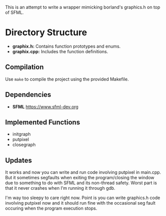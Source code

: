 This is an attempt to write a wrapper mimicking borland's graphics.h on top of SFML.

# Directory Structure

- **graphix.h:** Contains function prototypes and enums.
- **graphix.cpp:** Includes the function definitions.

## Compilation

Use `make` to compile the project using the provided Makefile.

## Dependencies

- **SFML**
https://www.sfml-dev.org

## Implemented Functions
- initgraph
- putpixel
- closegraph

## Updates
It works and now you can write and run code involving putpixel in main.cpp. But it sometimes segfaults when exiting 
the program/closing the window due to something to do with SFML and its non-thread safety. Worst part is that it 
never crashes when I'm running it through gdb.

I'm way too sleepy to care right now. Point is you can write graphics.h code involving putpixel now and it should run fine
with the occasional seg fault occuring when the program execution stops.
